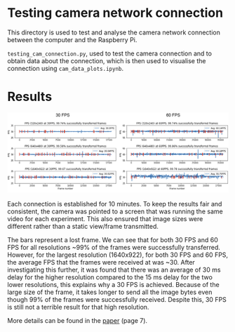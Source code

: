 # Testing camera network connection

This directory is used to test and analyse the camera network connection between the computer and the Raspberry Pi.

`testing_cam_connection.py`, used to test the camera connection and to obtain data about the connection, which is then used to visualise the connection using `cam_data_plots.ipynb`.


# Results

![network connection results](/readme_data/net_conn_results.png)

Each connection is established for 10 minutes. To keep the results fair and consistent, the camera was pointed to a screen that was running the same video for each experiment. This also ensured that image sizes were different rather than a static view/frame transmitted.

The bars represent a lost frame. We can see that for both 30 FPS and 60 FPS for all resolutions ~99% of the frames were successfully transferred. However, for the largest resolution (1640x922), for both 30 FPS and 60 FPS, the average FPS that the frames were received at was ~30.  After investigating this further, it was found that there was an average of 30 ms delay for the higher resolution compared to the 15 ms delay for the two lower resolutions, this explains why a 30 FPS is achieved. Because of the large size of the frame, it takes longer to send all the image bytes even though 99% of the frames were successfully  received. Despite this, 30 FPS is still not a terrible result for that high resolution.

More details can be found in the [paper](/readme_data/MSc_AI_Auto_RC_Car_paper.pdf) (page 7).